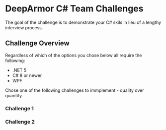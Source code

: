 # DeepArmor C# Team Challenges
The goal of the challenge is to demonstrate your C# skils in lieu of a lengthy interview process.

## Challenge Overview
Regardless of which of the options you chose below all require the following:
* .NET 5
* C# 8 or newer
* WPF

Chose one of the following challenges to immplement - quality over quantity.

### Challenge 1

### Challenge 2
